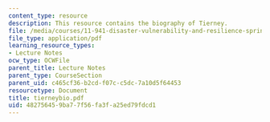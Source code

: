 ```yaml
---
content_type: resource
description: This resource contains the biography of Tierney.
file: /media/courses/11-941-disaster-vulnerability-and-resilience-spring-2005/482756459ba77f56fa3fa25ed79fdcd1_tierneybio.pdf
file_type: application/pdf
learning_resource_types:
- Lecture Notes
ocw_type: OCWFile
parent_title: Lecture Notes
parent_type: CourseSection
parent_uid: c465cf36-b2cd-f07c-c5dc-7a10d5f64453
resourcetype: Document
title: tierneybio.pdf
uid: 48275645-9ba7-7f56-fa3f-a25ed79fdcd1
---
```

